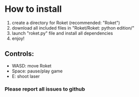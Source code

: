 # How to install
1. create a directory for Roket (recommended: "Roket")
2. download all included files in "Roket/Roket: python edition/"
3. launch "roket.py" file and install all dependencies
4. enjoy!
## Controls:
- WASD: move Roket
- Space: pause/play game
- E: shoot laser
### Please report all issues to github

